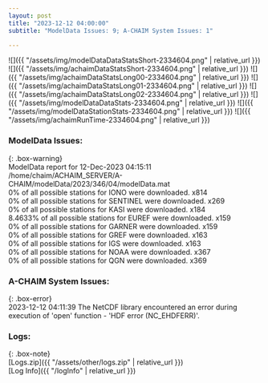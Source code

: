 ```yaml
---
layout: post
title: "2023-12-12 04:00:00"
subtitle: "ModelData Issues: 9; A-CHAIM System Issues: 1"

---
```


![]({{ "/assets/img/modelDataDataStatsShort-2334604.png" | relative_url }})
![]({{ "/assets/img/achaimDataStatsShort-2334604.png" | relative_url }})
![]({{ "/assets/img/achaimDataStatsLong00-2334604.png" | relative_url }})
![]({{ "/assets/img/achaimDataStatsLong01-2334604.png" | relative_url }})
![]({{ "/assets/img/achaimDataStatsLong02-2334604.png" | relative_url }})
![]({{ "/assets/img/modelDataDataStats-2334604.png" | relative_url }})
![]({{ "/assets/img/modelDataStationStats-2334604.png" | relative_url }})
![]({{ "/assets/img/achaimRunTime-2334604.png" | relative_url }})


### ModelData Issues:  
  
{: .box-warning}  
 ModelData report for 12-Dec-2023 04:15:11   
 /home/chaim/ACHAIM_SERVER/A-CHAIM/modelData/2023/346/04/modelData.mat   
 0% of all possible stations for IONO were downloaded. x814   
 0% of all possible stations for SENTINEL were downloaded. x269   
 0% of all possible stations for KASI were downloaded. x184   
 8.4633% of all possible stations for EUREF were downloaded. x159   
 0% of all possible stations for GARNER were downloaded. x159   
 0% of all possible stations for GREF were downloaded. x163   
 0% of all possible stations for IGS were downloaded. x163   
 0% of all possible stations for NOAA were downloaded. x367   
 0% of all possible stations for QGN were downloaded. x369   
  
### A-CHAIM System Issues:  
  
{: .box-error}  
2023-12-12 04:11:39 The NetCDF library encountered an error during execution of 'open' function - 'HDF error (NC_EHDFERR)'.  

### Logs:  
  
{: .box-note}  
[Logs.zip]({{ "/assets/other/logs.zip" | relative_url }})  
[Log Info]({{ "/logInfo" | relative_url }})  
